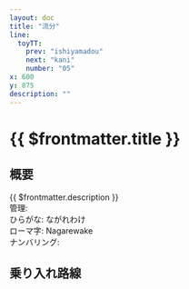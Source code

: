 ```yaml
---
layout: doc
title: "流分"
line:
  toyTT:
    prev: "ishiyamadou"
    next: "kani"
    number: "05"
x: 600
y: 875
description: ""
---
```



# {{ $frontmatter.title }}
<!-- ![駅の写真の説明](駅の写真のURL) -->

## 概要
{{ $frontmatter.description }}  
管理:   
ひらがな: ながれわけ  
ローマ字: Nagarewake  
ナンバリング: <Numberling />

## 乗り入れ路線
<LineInfo />